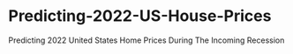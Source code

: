 # Predicting-2022-US-House-Prices
Predicting 2022 United States Home Prices During The Incoming Recession
